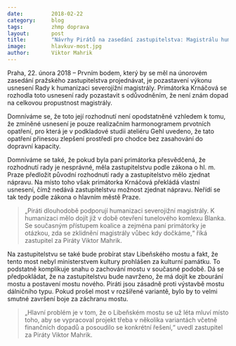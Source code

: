 ```yaml
---
date:         2018-02-22
category:     blog
tags:         zhmp doprava
layout:       post
title:        "Návrhy Pirátů na zasedání zastupitelstva: Magistrálu humanizovat, Libeňský most nebourat" 
image:        hlavkuv-most.jpg
author:       Viktor Mahrik
---
```


Praha, 22. února 2018 – Prvním bodem, který by se měl na únorovém zasedání pražského zastupitelstva projednávat, je pozastavení výkonu usnesení Rady k humanizaci severojížní magistrály. Primátorka Krnáčová se rozhodla toto usnesení rady pozastavit s odůvodněním, že není znám dopad na celkovou propustnost magistrály. 

Domníváme se, že toto její rozhodnutí není opodstatněné vzhledem k tomu, že zmíněné usnesení je pouze realizačním harmonogramem prvotních opatření, pro která je v podkladové studii ateliéru Gehl uvedeno, že tato opatření přinesou zlepšení prostředí pro chodce bez zasahování do dopravní kapacity.
 
Domníváme se také, že pokud byla paní primátorka přesvědčená, že rozhodnutí rady je nesprávné, měla zastupitelstvu podle zákona o hl. m. Praze předložit původní rozhodnutí rady a zastupitelstvo mělo zjednat nápravu. Na místo toho však primátorka Krnáčová překládá vlastní usnesení, čímž nedává zastupitelstvu možnost zjednat nápravu. Neřídí se tak tedy podle zákona o hlavním městě Praze. 

> „Piráti dlouhodobě podporují humanizaci severojižní magistrály. K humanizaci mělo dojít již v době otevření tunelového komlexu Blanka. Se současným přístupem koalice a zejména paní primátorky je otázkou, zda se zklidnění magistrály vůbec kdy dočkáme,“ říká zastupitel za Piráty Viktor Mahrik.

Na zastupitelstvu se také bude probírat stav Libeňského mostu a fakt, že tento most nebyl ministerstvem kultury prohlášen za kulturní památku. To podstatně komplikuje snahu o zachování mostu v současné podobě. Dá se předpokládat, že na zastupitelstvu bude navrženo, že má dojít ke zbourání mostu a postavení mostu nového. Piráti jsou zásadně proti výstavbě mostu dálničního typu. Pokud prošel most v rozšířené variantě, bylo by to velmi smutné završení boje za záchranu mostu. 

> „Hlavní problém je v tom, že o Libeňském mostu se už léta mluví místo toho, aby se vypracoval projekt třeba v několika variantách včetně finančních dopadů a posoudilo se konkrétní řešení,“ uvedl zastupitel za Piráty Viktor Mahrik. 
